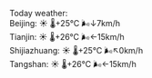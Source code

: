 Today weather:  
Beijing: ☀️ 🌡️+25°C 🌬️↓7km/h  
Tianjin: ☀️ 🌡️+26°C 🌬️←15km/h  
Shijiazhuang: ☀️ 🌡️+25°C 🌬️↖0km/h  
Tangshan: ☀️ 🌡️+26°C 🌬️←15km/h  
